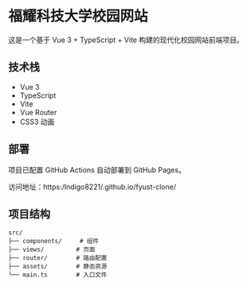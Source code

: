 # 福耀科技大学校园网站

这是一个基于 Vue 3 + TypeScript + Vite 构建的现代化校园网站前端项目。

## 技术栈

- Vue 3
- TypeScript
- Vite
- Vue Router
- CSS3 动画


## 部署

项目已配置 GitHub Actions 自动部署到 GitHub Pages。

访问地址：https:/Indigo8221/.github.io/fyust-clone/

## 项目结构

```
src/
├── components/     # 组件
├── views/         # 页面
├── router/        # 路由配置
├── assets/        # 静态资源
└── main.ts        # 入口文件
``` 